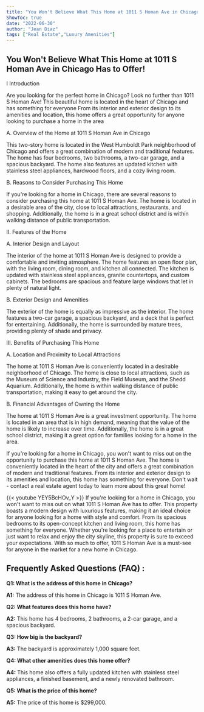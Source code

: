 ```yaml
---
title: "You Won't Believe What This Home at 1011 S Homan Ave in Chicago Has to Offer!"
ShowToc: true 
date: "2022-06-30"
author: "Jean Diaz" 
tags: ["Real Estate","Luxury Amenities"]
---
```

## You Won't Believe What This Home at 1011 S Homan Ave in Chicago Has to Offer!

I Introduction

Are you looking for the perfect home in Chicago? Look no further than 1011 S Homan Ave! This beautiful home is located in the heart of Chicago and has something for everyone From its interior and exterior design to its amenities and location, this home offers a great opportunity for anyone looking to purchase a home in the area 

A. Overview of the Home at 1011 S Homan Ave in Chicago

This two-story home is located in the West Humboldt Park neighborhood of Chicago and offers a great combination of modern and traditional features. The home has four bedrooms, two bathrooms, a two-car garage, and a spacious backyard. The home also features an updated kitchen with stainless steel appliances, hardwood floors, and a cozy living room. 

B. Reasons to Consider Purchasing This Home

If you're looking for a home in Chicago, there are several reasons to consider purchasing this home at 1011 S Homan Ave. The home is located in a desirable area of the city, close to local attractions, restaurants, and shopping. Additionally, the home is in a great school district and is within walking distance of public transportation. 

II. Features of the Home

A. Interior Design and Layout

The interior of the home at 1011 S Homan Ave is designed to provide a comfortable and inviting atmosphere. The home features an open floor plan, with the living room, dining room, and kitchen all connected. The kitchen is updated with stainless steel appliances, granite countertops, and custom cabinets. The bedrooms are spacious and feature large windows that let in plenty of natural light. 

B. Exterior Design and Amenities

The exterior of the home is equally as impressive as the interior. The home features a two-car garage, a spacious backyard, and a deck that is perfect for entertaining. Additionally, the home is surrounded by mature trees, providing plenty of shade and privacy. 

III. Benefits of Purchasing This Home

A. Location and Proximity to Local Attractions

The home at 1011 S Homan Ave is conveniently located in a desirable neighborhood of Chicago. The home is close to local attractions, such as the Museum of Science and Industry, the Field Museum, and the Shedd Aquarium. Additionally, the home is within walking distance of public transportation, making it easy to get around the city. 

B. Financial Advantages of Owning the Home

The home at 1011 S Homan Ave is a great investment opportunity. The home is located in an area that is in high demand, meaning that the value of the home is likely to increase over time. Additionally, the home is in a great school district, making it a great option for families looking for a home in the area. 

If you're looking for a home in Chicago, you won't want to miss out on the opportunity to purchase this home at 1011 S Homan Ave. The home is conveniently located in the heart of the city and offers a great combination of modern and traditional features. From its interior and exterior design to its amenities and location, this home has something for everyone. Don't wait - contact a real estate agent today to learn more about this great home!

{{< youtube YEY5BcHOv_Y >}} 
If you're looking for a home in Chicago, you won't want to miss out on what 1011 S Homan Ave has to offer. This property boasts a modern design with luxurious features, making it an ideal choice for anyone looking for a home with style and comfort. From its spacious bedrooms to its open-concept kitchen and living room, this home has something for everyone. Whether you're looking for a place to entertain or just want to relax and enjoy the city skyline, this property is sure to exceed your expectations. With so much to offer, 1011 S Homan Ave is a must-see for anyone in the market for a new home in Chicago.

## Frequently Asked Questions (FAQ) :
**Q1: What is the address of this home in Chicago?**

**A1:** The address of this home in Chicago is 1011 S Homan Ave.

**Q2: What features does this home have?**

**A2:** This home has 4 bedrooms, 2 bathrooms, a 2-car garage, and a spacious backyard.

**Q3: How big is the backyard?**

**A3:** The backyard is approximately 1,000 square feet.

**Q4: What other amenities does this home offer?**

**A4:** This home also offers a fully updated kitchen with stainless steel appliances, a finished basement, and a newly renovated bathroom.

**Q5: What is the price of this home?**

**A5:** The price of this home is $299,000.



